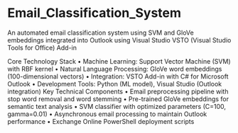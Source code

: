 # Email_Classification_System
An automated email classification system using SVM and GloVe embeddings integrated into Outlook using Visual Studio VSTO (Visual Studio Tools for Office) Add-in

Core Technology Stack
	•	Machine Learning: Support Vector Machine (SVM) with RBF kernel
	•	Natural Language Processing: GloVe word embeddings (100-dimensional vectors)
	•	Integration: VSTO Add-in with C# for Microsoft Outlook
	•	Development Tools: Python (ML model), Visual Studio (Outlook integration)
Key Technical Components
	•	Email preprocessing pipeline with stop word removal and word stemming
	•	Pre-trained GloVe embeddings for semantic text analysis
	•	SVM classifier with optimized parameters (C=100, gamma=0.01)
	•	Asynchronous email processing to maintain Outlook performance
	•	Exchange Online PowerShell deployment scripts
